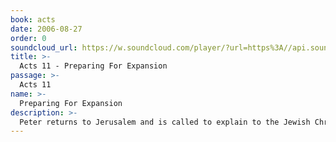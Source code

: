 ```yaml
---
book: acts
date: 2006-08-27
order: 0
soundcloud_url: https://w.soundcloud.com/player/?url=https%3A//api.soundcloud.com/tracks/
title: >-
  Acts 11 - Preparing For Expansion
passage: >-
  Acts 11
name: >-
  Preparing For Expansion
description: >-
  Peter returns to Jerusalem and is called to explain to the Jewish Christians why he broke the code by entering the house of Gentile in Caesarea. The Jerusalem church does not object! A Gentile church is founded in Antioch of Syria.
---
```


